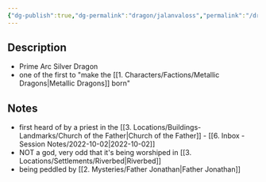 ```yaml
---
{"dg-publish":true,"dg-permalink":"dragon/jalanvaloss","permalink":"/dragon/jalanvaloss/","dgHomeLink":true,"dgPassFrontmatter":false}
---
```


## Description
- Prime Arc Silver Dragon
- one of the first to "make the [[1. Characters/Factions/Metallic Dragons|Metallic Dragons]] born"

## Notes
- first heard of by a priest in the [[3. Locations/Buildings-Landmarks/Church of the Father|Church of the Father]] - [[6. Inbox - Session Notes/2022-10-02|2022-10-02]]
- NOT a god, very odd that it's being worshiped in [[3. Locations/Settlements/Riverbed|Riverbed]]
- being peddled by [[2. Mysteries/Father Jonathan|Father Jonathan]]

